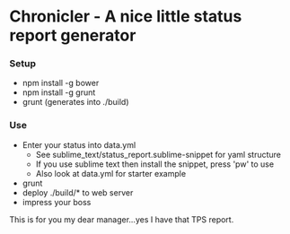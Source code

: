 Chronicler - A nice little status report generator
==================================================
### Setup
* npm install -g bower
* npm install -g grunt
* grunt (generates into ./build)

### Use
* Enter your status into data.yml
	* See sublime_text/status_report.sublime-snippet for yaml structure
	* If you use sublime text then install the snippet, press 'pw<tab>' to use
	* Also look at data.yml for starter example
* grunt
* deploy ./build/* to web server
* impress your boss

This is for you my dear manager...yes I have that TPS report.